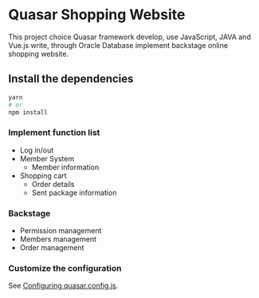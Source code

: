 # Quasar Shopping Website
This project choice Quasar framework develop, use JavaScript, JAVA and Vue.js write, through Oracle Database implement backstage online shopping website.

## Install the dependencies
```bash
yarn
# or
npm install
```

### Implement function list
* Log in/out
* Member System
    * Member information 
* Shopping cart
    * Order details 
    * Sent package information



### Backstage
* Permission management
* Members management
* Order management

### Customize the configuration
See [Configuring quasar.config.js](https://v2.quasar.dev/quasar-cli-vite/quasar-config-js).
